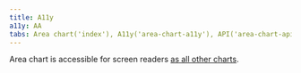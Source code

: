 ```yaml
---
title: A11y
a11y: AA
tabs: Area chart('index'), A11y('area-chart-a11y'), API('area-chart-api'), Examples('area-chart-d3-code'), Changelog('d3-chart-changelog')
---
```


Area chart is accessible for screen readers [as all other charts](/data-display/d3-chart/d3-chart-a11y).
